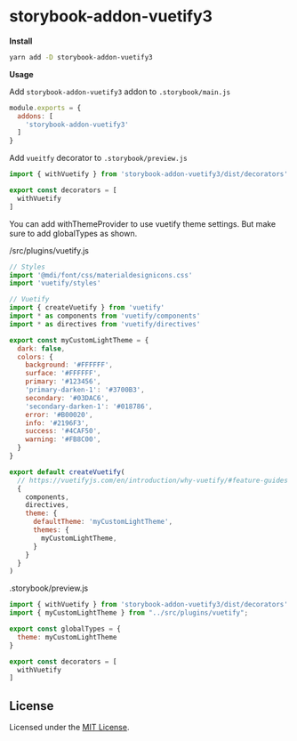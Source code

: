 # storybook-addon-vuetify3

**Install**

```sh
yarn add -D storybook-addon-vuetify3
```

**Usage**

Add `storybook-addon-vuetify3` addon to `.storybook/main.js`

```js
module.exports = {
  addons: [
    'storybook-addon-vuetify3'
  ]
}
```

Add `vueitfy` decorator to `.storybook/preview.js`

```js
import { withVuetify } from 'storybook-addon-vuetify3/dist/decorators'

export const decorators = [
  withVuetify
]
```

You can add withThemeProvider to use vuetify theme settings. But make sure to add globalTypes as shown.

/src/plugins/vuetify.js

```js
// Styles
import '@mdi/font/css/materialdesignicons.css'
import 'vuetify/styles'

// Vuetify
import { createVuetify } from 'vuetify'
import * as components from 'vuetify/components'
import * as directives from 'vuetify/directives'

export const myCustomLightTheme = {
  dark: false,
  colors: {
    background: '#FFFFFF',
    surface: '#FFFFFF',
    primary: '#123456',
    'primary-darken-1': '#3700B3',
    secondary: '#03DAC6',
    'secondary-darken-1': '#018786',
    error: '#B00020',
    info: '#2196F3',
    success: '#4CAF50',
    warning: '#FB8C00',
  }
}

export default createVuetify(
  // https://vuetifyjs.com/en/introduction/why-vuetify/#feature-guides
  {
    components,
    directives,
    theme: {
      defaultTheme: 'myCustomLightTheme',
      themes: {
        myCustomLightTheme,
      }
    }
  }
)
```

.storybook/preview.js

```js
import { withVuetify } from 'storybook-addon-vuetify3/dist/decorators'
import { myCustomLightTheme } from "../src/plugins/vuetify";

export const globalTypes = {
  theme: myCustomLightTheme
}

export const decorators = [
  withVuetify
]
```

## License

Licensed under the [MIT License](LICENSE).

